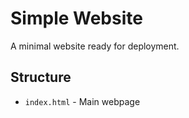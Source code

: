 # Simple Website

A minimal website ready for deployment.

## Structure
- `index.html` - Main webpage

